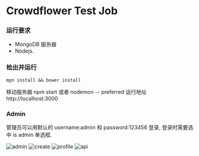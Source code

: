 # Crowdflower Test Job

### 运行要求
* MongoDB 服务器
* Nodejs.

###  检出并运行
	mpn install && bower install
    
移动服务器
	npm start 
或者
	nodemon -- preferred
运行地址 
	http://localhost:3000

### Admin 
  管理员可以用默认的 username:admin 和 password:123456 登录, 登录时需要选中 is admin 单选框.
  
  ![admin](https://cdn.rawgit.com/newset/crowd/master/public/img/admin.png)
  ![create](https://cdn.rawgit.com/newset/crowd/master/public/img/create.png)
  ![profile](https://cdn.rawgit.com/newset/crowd/master/public/img/profile.png)
  ![api](https://cdn.rawgit.com/newset/crowd/master/public/img/api.png)
  
